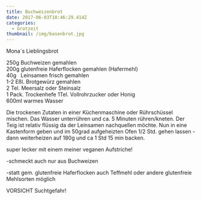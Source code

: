 ```yaml
---
title: Buchweizenbrot
date: 2017-06-03T10:46:29.414Z
categories:
  - brotzeit
thumbnail: /img/basenbrot.jpg
---
```

Mona´s Lieblingsbrot

250g Buchweizen gemahlen\
200g glutenfreie Haferflocken gemahlen (Hafermehl)\
40g   Leinsamen frisch gemahlen\
1-2 Eßl. Brotgewürz gemahlen\
2 Tel. Meersalz oder Steinsalz\
1 Pack. Trockenhefe
1Tel. Vollrohrzucker oder Honig\
600ml warmes Wasser

Die trockenen Zutaten in einer Küchenmaschine oder Rührschüssel mischen. Das Wasser unterrühren und ca. 5 Minuten rühren/kneten. Der Teig ist relativ flüssig da der Leinsamen nachquellen möchte. Nun in eine Kastenform geben und im 50grad aufgeheizten Ofen 1/2 Std. gehen lassen - dann weiterheizen auf 180g und ca 1 Std 15 min backen.

super lecker mit einem meiner veganen Aufstriche!

\-schmeckt auch nur aus Buchweizen

\-statt gem. glutenfreie Haferflocken auch Teffmehl oder andere glutenfreie Mehlsorten möglich

VORSICHT Suchtgefahr!
